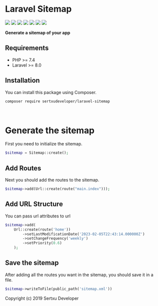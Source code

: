 # Laravel Sitemap

![](https://img.shields.io/github/v/release/sertxudeveloper/laravel-sitemap) ![](https://img.shields.io/github/license/sertxudeveloper/laravel-sitemap) ![](https://img.shields.io/librariesio/github/sertxudeveloper/laravel-sitemap) ![](https://img.shields.io/github/repo-size/sertxudeveloper/laravel-sitemap) ![](https://img.shields.io/packagist/dt/sertxudeveloper/laravel-sitemap) ![](https://img.shields.io/github/issues/sertxudeveloper/laravel-sitemap) ![](https://img.shields.io/packagist/php-v/sertxudeveloper/laravel-sitemap)

**Generate a sitemap of your app**

## Requirements

- PHP >= 7.4
- Laravel >= 8.0

## Installation

You can install this package using Composer.

```sh
composer require sertxudeveloper/laravel-sitemap
```

<br>

# Generate the sitemap

First you need to initialize the sitemap.

```php
$sitemap = Sitemap::create();
```

## Add Routes

Next you should add the routes to the sitemap.

```php
$sitemap->add(Url::create(route("main.index")));
```

## Add URL Structure

You can pass url attributes to url

```php
$sitemap->add(
	Url::create(route('home'))
		->setLastModificationDate('2023-02-05T22:43:14.000000Z')
		->setChangeFrequency('weekly')
		->setPriority(0.6)
	);
```

## Save the sitemap

After adding all the routes you want in the sitemap, you should save it in a file.

```php
$sitemap->writeToFile(public_path('sitemap.xml'))
```


Copyright (c) 2019 Sertxu Developer
